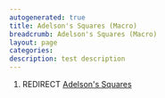 ```yaml
---
autogenerated: true
title: Adelson's Squares (Macro)
breadcrumb: Adelson's Squares (Macro)
layout: page
categories: 
description: test description
---
```


1.  REDIRECT [Adelson's Squares](Adelsons_Squares )
